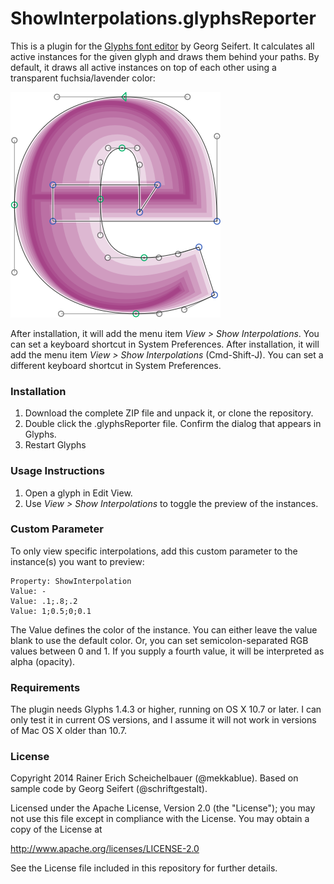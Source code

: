 # ShowInterpolations.glyphsReporter

This is a plugin for the [Glyphs font editor](http://glyphsapp.com/) by Georg Seifert.
It calculates all active instances for the given glyph and draws them behind your paths.
By default, it draws all active instances on top of each other using a transparent fuchsia/lavender color:

![All instances are shown live.](ShowInterpolations.png "Show Interpolations Screenshot")

After installation, it will add the menu item *View > Show Interpolations*.
You can set a keyboard shortcut in System Preferences.
After installation, it will add the menu item *View > Show Interpolations* (Cmd-Shift-J).
You can set a different keyboard shortcut in System Preferences.

### Installation

1. Download the complete ZIP file and unpack it, or clone the repository.
2. Double click the .glyphsReporter file. Confirm the dialog that appears in Glyphs.
3. Restart Glyphs

### Usage Instructions

1. Open a glyph in Edit View.
2. Use *View > Show Interpolations* to toggle the preview of the instances.

### Custom Parameter

To only view specific interpolations, add this custom parameter to the instance(s) you want to preview:

    Property: ShowInterpolation
    Value: -
    Value: .1;.8;.2
    Value: 1;0.5;0;0.1

The Value defines the color of the instance. You can either leave the value blank to use the default color. Or, you can set semicolon-separated RGB values between 0 and 1. If you supply a fourth value, it will be interpreted as alpha (opacity).

### Requirements

The plugin needs Glyphs 1.4.3 or higher, running on OS X 10.7 or later. I can only test it in current OS versions, and I assume it will not work in versions of Mac OS X older than 10.7.

### License

Copyright 2014 Rainer Erich Scheichelbauer (@mekkablue).
Based on sample code by Georg Seifert (@schriftgestalt).

Licensed under the Apache License, Version 2.0 (the "License");
you may not use this file except in compliance with the License.
You may obtain a copy of the License at

http://www.apache.org/licenses/LICENSE-2.0

See the License file included in this repository for further details.
